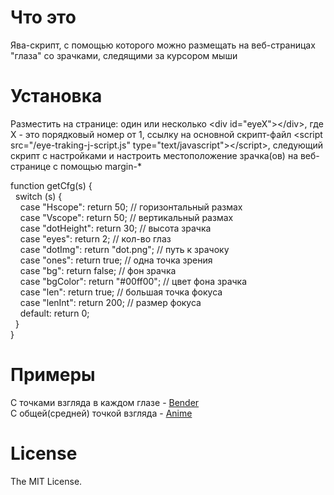 # Что это
Ява-скрипт, с помощью которого можно размещать на веб-страницах "глаза" со зрачками, следящими за курсором мыши

# Установка
Разместить на странице: один или несколько &lt;div id="eyeX">&lt;/div>, где X - это порядковый номер от 1, ссылку на  основной скрипт-файл &lt;script src="/eye-traking-j-script.js" type="text/javascript">&lt;/script>, следующий скрипт с настройками и  настроить местоположение зрачка(ов) на веб-cтранице с помощью margin-*<br>

function getCfg(s) {<br>
  switch (s) {<br>
    case "Hscope": return 50; // горизонтальный размах<br>
    case "Vscope": return 50; // вертикальный размах<br>
    case "dotHeight": return 30; // высота зрачка<br>
    case "eyes": return 2; // кол-во глаз<br>
    case "dotImg": return "dot.png"; // путь к зрачоку<br>
    case "ones": return true; // одна точка зрения<br>
    case "bg": return false; // фон зрачка<br>
    case "bgColor": return "#00ff00"; // цвет фона зрачка<br>
    case "len": return true; // большая точка фокуса<br>
    case "lenInt": return 200; // размер фокуса<br>
    default: return 0;<br>
  }<br>
}<br>

# Примеры
С точками взгляда в каждом глазе - <a href="http://atomofiron.clan.su/Bender/bender.html" target="_blank">Bender</a><br>
С общей(средней) точкой взгляда - <a href="http://atomofiron.clan.su/Anime/anime-demo.html" target="_blank">Anime</a>

# License
The MIT License.

